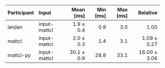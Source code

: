 | Participant | Input | Mean [ms] | Min [ms] | Max [ms] | Relative |
|:---|:---|---:|---:|---:|---:|
| lanjian | input-mattcl | 1.9 ± 0.4 | 0.9 | 3.0 | 1.00 |
| mattcl | input-mattcl | 2.0 ± 0.3 | 1.4 | 3.1 | 1.09 ± 0.27 |
| mattcl-py | input-mattcl | 30.1 ± 0.9 | 28.8 | 33.1 | 16.00 ± 3.06 |
